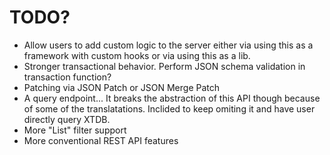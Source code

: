 # TODO?

* Allow users to add custom logic to the server either via using this as a framework with custom hooks or via using this as a lib.
* Stronger transactional behavior. Perform JSON schema validation in transaction function?
* Patching via JSON Patch or JSON Merge Patch
* A query endpoint... It breaks the abstraction of this API though because of some of the translatations. Inclided to keep omiting it and have user directly query XTDB.
* More "List" filter support
* More conventional REST API features

